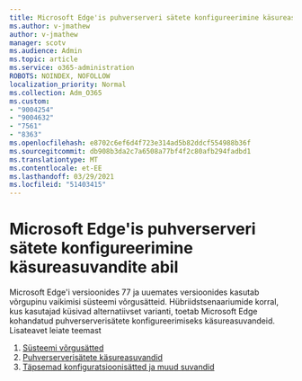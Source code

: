 ```yaml
---
title: Microsoft Edge'is puhverserveri sätete konfigureerimine käsureasuvandite abil
ms.author: v-jmathew
author: v-jmathew
manager: scotv
ms.audience: Admin
ms.topic: article
ms.service: o365-administration
ROBOTS: NOINDEX, NOFOLLOW
localization_priority: Normal
ms.collection: Adm_O365
ms.custom:
- "9004254"
- "9004632"
- "7561"
- "8363"
ms.openlocfilehash: e8702c6ef6d4f723e314ad5b82ddcf554988b36f
ms.sourcegitcommit: db908b3da2c7a6508a77bf4f2c80afb294fadbd1
ms.translationtype: MT
ms.contentlocale: et-EE
ms.lasthandoff: 03/29/2021
ms.locfileid: "51403415"
---
```

# <a name="use-command-line-options-to-configure-proxy-settings-in-microsoft-edge"></a>Microsoft Edge'is puhverserveri sätete konfigureerimine käsureasuvandite abil

Microsoft Edge'i versioonides 77 ja uuemates versioonides kasutab võrgupinu vaikimisi süsteemi võrgusätteid. Hübriidstsenaariumide korral, kus kasutajad küsivad alternatiivset varianti, toetab Microsoft Edge kohandatud puhverserverisätete konfigureerimiseks käsureasuvandeid. Lisateavet leiate teemast

1. [Süsteemi võrgusätted](https://go.microsoft.com/fwlink/?linkid=2133962)
2. [Puhverserverisätete käsureasuvandid](https://go.microsoft.com/fwlink/?linkid=2134292)
3. [Täpsemad konfiguratsioonisätted ja muud suvandid](https://go.microsoft.com/fwlink/?linkid=2134293)
